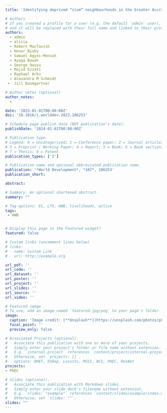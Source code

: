 ```yaml
---
title: 'Identifying deprived “slum” neighbourhoods in the Greater Accra Metropolitan Area of Ghana using census and remote sensing datal'

# Authors
# If you created a profile for a user (e.g. the default `admin` user), write the username (folder name) here
# and it will be replaced with their full name and linked to their profile.
authors:
  - admin
  - alicia
  - Robert MacTavish
  - Honor Bixby
  - Samuel Agyei-Mensah
  - Ayaga Bawah
  - George Owusu
  - Majid Ezzati
  - Raphael Arku
  - Alexandra M Schmidt
 -  Jill Baumgartner

# Author notes (optional)
author_notes:
  -

date: '2023-01-01T00:00:00Z'
doi: '10.1016/j.worlddev.2023.106253'

# Schedule page publish date (NOT publication's date).
publishDate: '2024-01-01T00:00:00Z'

# Publication type.
# Legend: 0 = Uncategorized; 1 = Conference paper; 2 = Journal article;
# 3 = Preprint / Working Paper; 4 = Report; 5 = Book; 6 = Book section;
# 7 = Thesis; 8 = Patent
publication_types: ['2']

# Publication name and optional abbreviated publication name.
publication: '*World Development*, *167*, 106253'
publication_short: 

abstract: 

# Summary. An optional shortened abstract.
summary: ""

# Tag options: ES, LTS, HWB, livelihoods, active
tags: 
 - HWB


# Display this page in the Featured widget?
featured: false

# Custom links (uncomment lines below)
# links:
# - name: Custom Link
#   url: http://example.org

url_pdf: ''
url_code: ''
url_dataset: ''
url_poster: ''
url_project: ''
url_slides: ''
url_source: ''
url_video: ''

# Featured image
# To use, add an image named `featured.jpg/png` to your page's folder.
image:
  caption: 'Image credit: [**Unsplash**](https://unsplash.com/photos/pLCdAaMFLTE)'
  focal_point: ''
  preview_only: false

# Associated Projects (optional).
#   Associate this publication with one or more of your projects.
#   Simply enter your project's folder or file name without extension.
#   E.g. `internal-project` references `content/project/internal-project/index.md`.
#   Otherwise, set `projects: []`.
#   options: BHET, ESDep, Locusts, MSSI, NCS, PHEC, ResNet
projects:
- PHEC

# Slides (optional).
#   Associate this publication with Markdown slides.
#   Simply enter your slide deck's filename without extension.
#   E.g. `slides: "example"` references `content/slides/example/index.md`.
#   Otherwise, set `slides: ""`.
slides: ""
---
```



